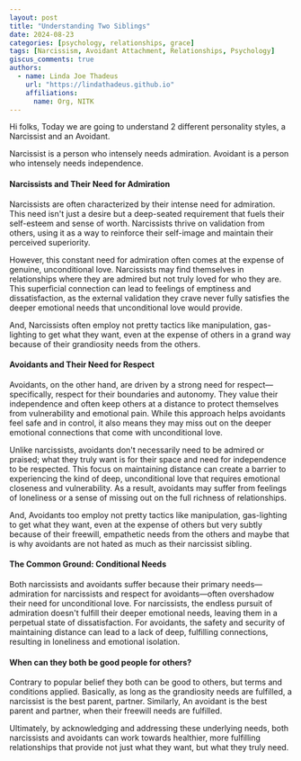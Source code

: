 ```yaml
---
layout: post
title: "Understanding Two Siblings"
date: 2024-08-23
categories: [psychology, relationships, grace]
tags: [Narcissism, Avoidant Attachment, Relationships, Psychology]
giscus_comments: true
authors:
  - name: Linda Joe Thadeus
    url: "https://lindathadeus.github.io"
    affiliations:
      name: Org, NITK
---
```

Hi folks,
Today we are going to understand 2 different personality styles, a Narcissist and an Avoidant.

Narcissist is a person who intensely needs admiration.
Avoidant is a person who intensely needs independence.

#### **Narcissists and Their Need for Admiration**

Narcissists are often characterized by their intense need for admiration. This need isn't just a desire but a deep-seated requirement that fuels their self-esteem and sense of worth. Narcissists thrive on validation from others, using it as a way to reinforce their self-image and maintain their perceived superiority.

However, this constant need for admiration often comes at the expense of genuine, unconditional love. Narcissists may find themselves in relationships where they are admired but not truly loved for who they are. This superficial connection can lead to feelings of emptiness and dissatisfaction, as the external validation they crave never fully satisfies the deeper emotional needs that unconditional love would provide.

And, Narcissists often employ not pretty tactics like manipulation, gas-lighting to get what they want, even at the expense of others in a grand way because of their grandiosity needs from the others.

#### **Avoidants and Their Need for Respect**

Avoidants, on the other hand, are driven by a strong need for respect—specifically, respect for their boundaries and autonomy. They value their independence and often keep others at a distance to protect themselves from vulnerability and emotional pain. While this approach helps avoidants feel safe and in control, it also means they may miss out on the deeper emotional connections that come with unconditional love.

Unlike narcissists, avoidants don't necessarily need to be admired or praised; what they truly want is for their space and need for independence to be respected. This focus on maintaining distance can create a barrier to experiencing the kind of deep, unconditional love that requires emotional closeness and vulnerability. As a result, avoidants may suffer from feelings of loneliness or a sense of missing out on the full richness of relationships.

And, Avoidants too employ not pretty tactics like manipulation, gas-lighting to get what they want, even at the expense of others but very subtly because of their freewill, empathetic needs from the others and maybe that is why avoidants are not hated as much as their narcissist sibling.

#### **The Common Ground: Conditional Needs**

Both narcissists and avoidants suffer because their primary needs—admiration for narcissists and respect for avoidants—often overshadow their need for unconditional love. For narcissists, the endless pursuit of admiration doesn't fulfill their deeper emotional needs, leaving them in a perpetual state of dissatisfaction. For avoidants, the safety and security of maintaining distance can lead to a lack of deep, fulfilling connections, resulting in loneliness and emotional isolation.

#### **When can they both be good people for others?**
Contrary to popular belief they both can be good to others, but terms and conditions applied. Basically, as long as the grandiosity needs are fulfilled, a narcissist is the best parent, partner. Similarly, An avoidant is the best parent and partner, when their freewill needs are fulfilled.

Ultimately, by acknowledging and addressing these underlying needs, both narcissists and avoidants can work towards healthier, more fulfilling relationships that provide not just what they want, but what they truly need.

